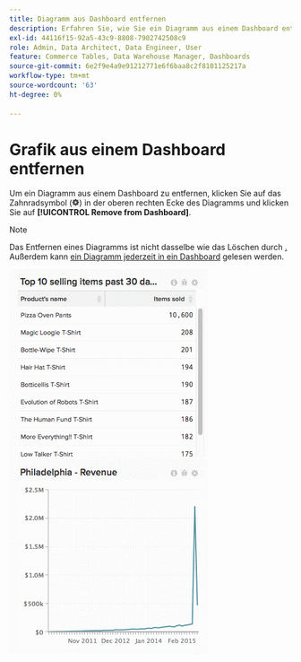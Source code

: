 ```yaml
---
title: Diagramm aus Dashboard entfernen
description: Erfahren Sie, wie Sie ein Diagramm aus einem Dashboard entfernen.
exl-id: 44116f15-92a5-43c9-8808-7902742508c9
role: Admin, Data Architect, Data Engineer, User
feature: Commerce Tables, Data Warehouse Manager, Dashboards
source-git-commit: 6e2f9e4a9e91212771e6f6baa8c2f8101125217a
workflow-type: tm+mt
source-wordcount: '63'
ht-degree: 0%

---
```


# Grafik aus einem Dashboard entfernen

Um ein Diagramm aus einem Dashboard zu entfernen, klicken Sie auf das Zahnradsymbol (![](../../assets/gear-icon.png)) in der oberen rechten Ecke des Diagramms und klicken Sie auf **[!UICONTROL Remove from Dashboard]**.

>[!NOTE]
>
>Das Entfernen eines Diagramms ist nicht dasselbe wie das Löschen durch [. ](../../data-user/dashboards/delete-chart.md) Außerdem kann [ein Diagramm jederzeit in ein Dashboard](../../data-user/dashboards/add-charts-dashboard.md) gelesen werden.

![Diagramm entfernen](../../assets/Removing_Charts_from_Dashboards.gif)
